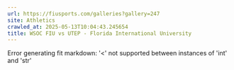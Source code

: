 ```yaml
---
url: https://fiusports.com/galleries?gallery=247
site: Athletics
crawled_at: 2025-05-13T10:04:43.245654
title: WSOC FIU vs UTEP - Florida International University
---
```


Error generating fit markdown: '<' not supported between instances of 'int' and 'str'